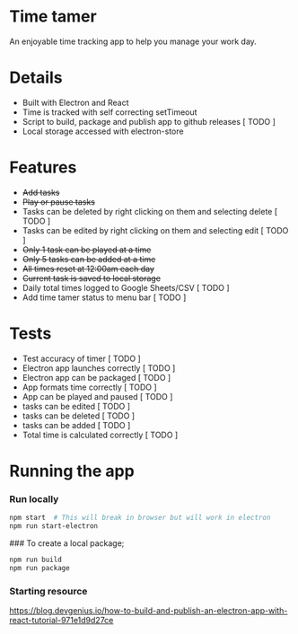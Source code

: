 # Time tamer 
An enjoyable time tracking app to help you manage your work day.


# Details
- Built with Electron and React 
- Time is tracked with self correcting setTimeout
- Script to build, package and publish app to github releases [ TODO ]
- Local storage accessed with electron-store

# Features
- ~~Add tasks~~
- ~~Play or pause tasks~~
- Tasks can be deleted by right clicking on them and selecting delete  [ TODO ]
- Tasks can be edited by right clicking on them and selecting edit  [ TODO ]
- ~~Only 1 task can be played at a time~~
- ~~Only 5 tasks can be added at a time~~
- ~~All times reset at 12:00am each day~~
- ~~Current task is saved to local storage~~
- Daily total times logged to Google Sheets/CSV [ TODO ]
- Add time tamer status to menu bar [ TODO ]

# Tests 
- Test accuracy of timer [ TODO ]
- Electron app launches correctly [ TODO ]
- Electron app can be packaged [ TODO ] 
- App formats time correctly [ TODO ]
- App can be played and paused [ TODO ]
- tasks can be edited [ TODO ]
- tasks can be deleted [ TODO ]
- tasks can be added [ TODO ]
- Total time is calculated correctly [ TODO ]

# Running the app 
### Run locally 
``` bash 
npm start  # This will break in browser but will work in electron
npm run start-electron
```

### To create a local package;

```bash 
npm run build
npm run package
```


### Starting resource 
https://blog.devgenius.io/how-to-build-and-publish-an-electron-app-with-react-tutorial-971e1d9d27ce